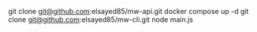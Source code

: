 git clone git@github.com:elsayed85/mw-api.git
docker compose up -d
git clone git@github.com:elsayed85/mw-cli.git
node main.js